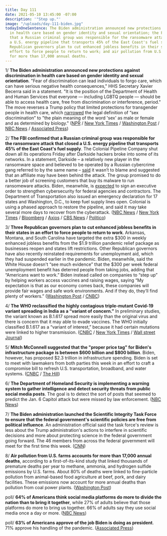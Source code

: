 ```yaml
---
title: Day 111
date: 2021-05-10 13:45:00 -07:00
description: '"Step up."'
image: "/uploads/day-111-biden.jpg"
todayInOneSentence: The Biden administration announced new protections against discrimination
  in health care based on gender identity and sexual orientation; the FBI confirmed
  that a Russian criminal group was responsible for the ransomware attack that closed
  a U.S. energy pipeline that transports 45% of the East Coast's fuel supply; three
  Republican governors plan to cut enhanced jobless benefits in their states in an
  effort to force people to return to work; and air pollution from U.S. farms accounts
  for more than 17,000 annual deaths.
---
```


1/ **The Biden administration announced new protections against discrimination in health care based on gender identity and sexual orientation**. "Fear of discrimination can lead individuals to forgo care, which can have serious negative health consequences," HHS Secretary Xavier Becerra said in a statement. "It is the position of the Department of Health and Human Services that everyone — including LGBTQ people — should be able to access health care, free from discrimination or interference, period." The move reverses a Trump policy that limited protections for transgender people in health care, which [narrowed](https://whatthefuckjusthappenedtoday.com/2020/06/16/day-1244/#the-trump-administration-finalized-a) the legal definition of “sex discrimination” to "the plain meaning of the word 'sex' as male or female and as determined by biology." ([NPR](https://www.npr.org/2021/05/10/995418963/u-s-will-protect-gay-and-transgender-people-against-discrimination-in-health-car) / [New York Times](https://www.nytimes.com/2021/05/10/us/politics/transgender-discrimination-biden.html) / [Washington Post](https://www.washingtonpost.com/health/transgender-protection-hhs/2021/05/10/0852ce88-b17d-11eb-a980-a60af976ed44_story.html) / [NBC News](https://www.nbcnews.com/politics/joe-biden/biden-administration-announces-reversal-trump-era-limits-protections-transgender-people-n1266823) / [Associated Press](https://apnews.com/article/health-care-transgender-sex-discrimination-77f297d88edb699322bf5de45a7ee4ff))

2/ **The FBI confirmed that a Russian criminal group was responsible for the ransomware attack that closed a U.S. energy pipeline that transports 45% of the East Coast's fuel supply**.  The Colonial Pipeline Company shut down all its operations Friday after Darkside hackers broke into some of its networks. In a statement, Darkside – a relatively new player in the ransomware space and believed to be operated by a Russian cybercrime gang referred to by the same name – [said](https://www.bloomberg.com/news/articles/2021-05-10/white-house-creates-task-force-to-deal-with-pipeline-breach?sref=MIBMEEoj) it wasn’t to blame and suggested that an affiliate may have been behind the attack. The group promised to do a better job of screening customers that buy its malware to run ransomeware attacks. Biden, meanwhile, is [expected](https://www.nytimes.com/2021/05/09/us/politics/biden-cyberattack-response.html) to sign an executive order to strengthen cybersecurity for federal agencies and contractors. The Department of Transportation also issued an emergency declaration for 17 states and Washington, D.C., to keep fuel supply lines open. Colonial is using a phased approach to restore the pipeline, and said it may take several more days to recover from the cyberattack. ([NBC News](https://www.nbcnews.com/tech/security/colonial-pipeline-hack-claimed-russian-group-darkside-spurs-emergency-rcna878) / [New York Times](https://www.nytimes.com/2021/05/10/us/politics/gas-pipeline-hack.html) / [Bloomberg](https://www.bloomberg.com/news/articles/2021-05-09/u-s-fuel-sellers-scramble-for-alternatives-to-hacked-pipeline?srnd=premium&sref=MIBMEEoj) / [Axios](https://www.axios.com/fuel-pipeline-cyberattack-us-state-of-emergency-dda2e776-f0f0-45cc-ae38-4fea47e014ec.html) / [CBS News](https://www.cbsnews.com/news/colonial-pipeline-cyberattack-shut-down/) / [Politico](https://www.politico.com/news/2021/05/08/colonial-pipeline-cyber-attack-485984))

3/ **Three Republican governors plan to cut enhanced jobless benefits in their states in an effort to force people to return to work**. Arkansas, Montana, and South Carolina have targeted the extra $300 in weekly enhanced jobless benefits from the $1.9 trillion pandemic relief package as businesses reopen and states lift restrictions. Other Republican governors have also recently reinstated requirements for unemployment aid, which they had suspended earlier in the pandemic. Biden, meanwhile, said the White House doesn't “see much evidence” that the $300 per week federal unemployment benefit has deterred people from taking jobs, adding that “Americans want to work.” Biden instead called on companies to “step up” by helping workers access vaccines and raising wages, saying “My expectation is that as our economy comes back, these companies will provide fair wages and safe work environments. And if they do, they’ll find plenty of workers.” ([Washington Post](https://www.washingtonpost.com/us-policy/2021/05/08/republicans-unemployment-worker-shortage/) / [CNBC](https://www.cnbc.com/2021/05/10/joe-biden-addresses-unemployment-insurance-after-april-jobs-report.html))

4/ **The WHO reclassified the highly contagious triple-mutant Covid-19 variant spreading in India as a “variant of concern.”** In preliminary studies, the variant known as B.1.617 spread more easily than the original virus and there is concern that it may able to evade vaccines. The WHO initially classified B.1.617 as a “variant of interest,” because it had certain mutations were linked to higher transmission. ([CNBC](https://www.cnbc.com/2021/05/10/who-classifies-triple-mutant-covid-variant-from-india-as-global-health-risk-.html) / [New York Times](https://www.nytimes.com/2021/05/10/world/asia/india-covid-virus-variant.html) / [Wall street Journal](https://www.wsj.com/articles/coronavirus-strain-found-in-india-is-a-variant-of-concern-who-says-11620662311?mod=hp_lead_pos6))

5/ **Mitch McConnell suggested that the "proper price tag" for Biden's infrastructure package is between $600 billion and $800 billion**. Biden, however, has proposed $2.3 trillion in infrastructure spending. Biden is set to meet with lawmakers from both parties this week in an effort to craft a compromise bill to refresh U.S. transportation, broadband, and water systems. ([CNBC](https://www.cnbc.com/2021/05/10/biden-infrastructure-plan-mitch-mcconnell-says-bill-should-cost-up-to-800-billion.html) / [The Hill](https://thehill.com/homenews/senate/552571-mcconnell-800b-infrastructure-package-acceptable?rl=1))

6/ **The Department of Homeland Security is implementing a warning system to gather intelligence and detect security threats from public social media posts**. The goal is to detect the sort of posts that seemed to predict the Jan. 6 Capitol attack but were missed by law enforcement. ([NBC News](https://www.nbcnews.com/politics/national-security/dhs-launches-warning-system-find-domestic-terrorism-threats-public-social-n1266707))

7/ **The Biden administration launched the Scientific Integrity Task Force to ensure that the federal government's scientific policies are free from political influence**. An administration official said the task force's review is less about the Trump administration's actions to interfere in scientific decisions and more about protecting science in the federal government going forward. The 46 members from across the federal government will meet for the first time this week. ([CNN](https://www.cnn.com/2021/05/10/politics/biden-task-force-science/index.html))

8/ **Air pollution from U.S. farms accounts for more than 17,000 annual deaths**, according to a first-of-its-kind study that linked thousands of premature deaths per year to methane, ammonia, and hydrogen sulfide emissions by U.S. farms. About 80% of deaths were linked to fine-particle pollution from animal-based food agriculture at beef, pork, and dairy facilities. These emissions now account for more annual deaths than pollution from coal power plants. ([Washington Post](https://www.washingtonpost.com/climate-environment/2021/05/10/farm-pollution-deaths/))

poll/ **64% of Americans think social media platforms do more to divide the nation than to bring it together**, while 27% of adults believe that those platforms do more to bring us together. 66% of adults say they use social media once a day or more. ([NBC News](https://www.nbcnews.com/politics/meet-the-press/poll-nearly-two-thirds-americans-say-social-media-platforms-are-n1266773))

poll/ **63% of Americans approve of the job Biden is doing as president**. 71% approve his handling of the pandemic. ([Associated Press](https://apnews.com/article/biden-coronavirus-approval-rating-efcc859a21a0ab6c43dfb4157987bf80))